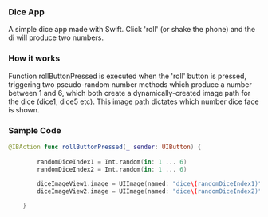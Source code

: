 ### Dice App

A simple dice app made with Swift. Click 'roll' (or shake the phone) and the di will produce two numbers.


### How it works

Function rollButtonPressed is executed when the 'roll' button is pressed, triggering two pseudo-random number methods which produce a number between 1 and 6, which both create a dynamically-created image path for the dice (dice1, dice5 etc). This image path dictates which number dice face is shown.


### Sample Code

``` swift
@IBAction func rollButtonPressed(_ sender: UIButton) {
        
        randomDiceIndex1 = Int.random(in: 1 ... 6)
        randomDiceIndex2 = Int.random(in: 1 ... 6)
        
        diceImageView1.image = UIImage(named: "dice\(randomDiceIndex1)")
        diceImageView2.image = UIImage(named: "dice\(randomDiceIndex2)")

    }
```
